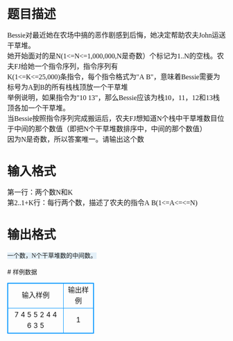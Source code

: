 # 

 
 # 题目描述 
<div style="font-family: 'Times New Roman'; font-size: 20px; line-height: 24px;"><span style="font-size: medium;">Bessie对最近她在农场中搞的恶作剧感到后悔，她决定帮助农夫John运送干草堆。</span></div>

<div style="font-family: 'Times New Roman'; font-size: 20px; line-height: 24px;"><span style="font-size: medium;">她开始面对的是N(1&lt;=N&lt;=1,000,000,N是奇数）个标记为1..N的空栈。农夫FJ给她一个指令序列，指令序列有</span></div>

<div style="font-family: 'Times New Roman'; font-size: 20px; line-height: 24px;"><span style="font-size: medium;">K(1&lt;=K&lt;=25,000)条指令，每个指令格式为&quot;A&nbsp;B&quot;，意味着Bessie需要为标号为A到B的所有栈栈顶放一个干草堆</span></div>

<div style="font-family: 'Times New Roman'; font-size: 20px; line-height: 24px;"><span style="font-size: medium;">举例说明，如果指令为&quot;10&nbsp;13&quot;，那么Bessie应该为栈10，11，12和13栈顶各加一个干草堆。</span></div>

<div style="font-family: 'Times New Roman'; font-size: 20px; line-height: 24px;"><span style="font-size: medium;">当Bessie按照指令序列完成搬运后，农夫FJ想知道N个栈中干草堆数目位于中间的那个数值（即把N个干草堆数排序中，中间的那个数值）</span></div>

<div style="font-family: 'Times New Roman'; font-size: 20px; line-height: 24px;"><span style="font-size: medium;">因为N是奇数，所以答案唯一。请输出这个数</span></div> 

 
 # 输入格式 
<div style="font-family: 'Times New Roman'; font-size: 20px; line-height: 24px;"><span style="font-size: medium;">第一行：两个数N和K</span></div>

<div style="font-family: 'Times New Roman'; font-size: 20px; line-height: 24px;"><span style="font-size: medium;">第2..1+K行：每行两个数，描述了农夫的指令A&nbsp;B(1&lt;=A&lt;=&lt;=N)</span></div> 

 
 # 输出格式 
<p><span style="font-family: 'Times New Roman'; font-size: 14px; line-height: 24px; background-color: rgb(228, 240, 248);">一个数，N个干草堆数的中间数。</span></p> 
# 样例数据
<style>
        table,table tr th, table tr td { border:1px solid #0094ff; }
        table { width: 200px; min-height: 25px; line-height: 25px; text-align: center; border-collapse: collapse;}   
    </style>
<table>
	<tr>
		<td>输入样例</td>
		<td>输出样例</td>
	</tr>
<tr><td>7 4
5 5
2 4
4 6
3 5</td><td>1</td></tr></table>

